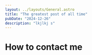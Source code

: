 ```yaml
---
layout: ../layouts/General.astro
title: "The greatest post of all time"
pubDate: "2024-12-26"
description: "lkjlkj s"
---
```


# How to contact me
